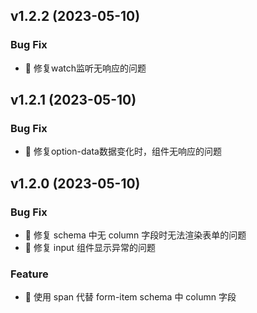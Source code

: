 ## v1.2.2 (2023-05-10)

### Bug Fix

- 🐛 修复watch监听无响应的问题


## v1.2.1 (2023-05-10)

### Bug Fix
- 🐛 修复option-data数据变化时，组件无响应的问题

## v1.2.0 (2023-05-10)

### Bug Fix

- 🐛 修复 schema 中无 column 字段时无法渲染表单的问题
- 🐛 修复 input 组件显示异常的问题

### Feature

- 🍬 使用 span 代替 form-item schema 中 column 字段
